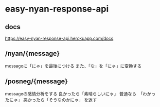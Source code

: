 # easy-nyan-response-api

## docs
https://easy-nyan-response-api.herokuapp.com/docs

## /nyan/{message}
messageに「にゃ」を最後につける
また、「な」を「にゃ」に変換する

## /posneg/{message}
messageの感情分析をする
良かったら「素晴らしいにゃ」
普通なら　「わかったにゃ」
悪かったら「そうなのかにゃ」
を返す